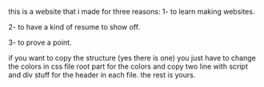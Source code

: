 this is a website that i made for three reasons:
1- to learn making websites.

2- to have a kind of resume to show off.

3- to prove a point.



if you want to copy the structure (yes there is one) you just have to change the colors in css file root part for the colors and copy two line with script and div stuff for the header in each file. the rest is yours.
